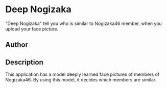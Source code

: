 Deep Nogizaka
====
"Deep Nogizaka" tell you who is similar to Nogizaka46 member, when you upload your face picture.

## Author

## Description

This application has a model deeply learned face pictures of members of Nogizaka46. By using this model, it decides which members are similar.
